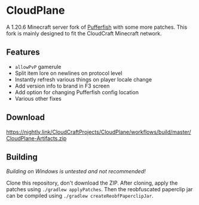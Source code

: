 # CloudPlane

A 1.20.6 Minecraft server fork of [Pufferfish](https://github.com/pufferfish-gg/Pufferfish) with some more patches.
This fork is mainly designed to fit the CloudCraft Minecraft network.

## Features

- `allowPvP` gamerule
- Split item lore on newlines on protocol level
- Instantly refresh various things on player locale change
- Add version info to brand in F3 screen
- Add option for changing Pufferfish config location
- Various other fixes

## Download

https://nightly.link/CloudCraftProjects/CloudPlane/workflows/build/master/CloudPlane-Artifacts.zip

## Building

_Building on Windows is untested and not recommended!_

Clone this repository, don't download the ZIP. After cloning, apply the patches using `./gradlew applyPatches`.
Then the reobfuscated paperclip jar can be compiled using `./gradlew createReobfPaperclipJar`.
